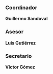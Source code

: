 
### Coordinador

**Guillermo Sandoval**

### Asesor

**Luis Gutiérrez**

### Secretario

**Víctor Gómez**
